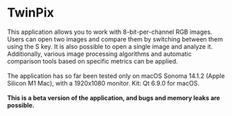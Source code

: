 # TwinPix

This application allows you to work with 8-bit-per-channel RGB images. Users can open two images and compare them by switching between them using the S key. It is also possible to open a single image and analyze it. Additionally, various image processing algorithms and automatic comparison tools based on specific metrics can be applied.<br/><br/>
The application has so far been tested only on macOS Sonoma 14.1.2 (Apple Silicon M1 Mac), with a 1920x1080 monitor. Kit: Qt 6.9.0 for macOS. <br/><br/>
<b>This is a beta version of the application, and bugs and memory leaks are possible.</b>
